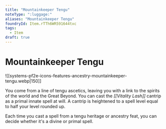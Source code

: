 ```yaml
---
title: "Mountainkeeper Tengu"
noteType: ":luggage:"
aliases: "Mountainkeeper Tengu"
foundryId: Item.rTTh6WR591644txc
tags:
  - Item
draft: true
---
```


# Mountainkeeper Tengu
![[systems-pf2e-icons-features-ancestry-mountainkeeper-tengu.webp|150]]

You come from a line of tengu ascetics, leaving you with a link to the spirits of the world and the Great Beyond. You can cast the _[[Vitality Lash]]_ cantrip as a primal innate spell at will. A cantrip is heightened to a spell level equal to half your level rounded up.

Each time you cast a spell from a tengu heritage or ancestry feat, you can decide whether it's a divine or primal spell.
